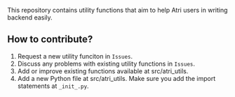 This repository contains utility functions that aim to help Atri users in writing backend easily.

## How to contribute?

1. Request a new utility funciton in `Issues`.
2. Discuss any problems with existing utility functions in `Issues`.
3. Add or improve existing functions available at src/atri_utils. 
4. Add a new Python file at src/atri_utils. Make sure you add the import statements at `_init_.py`.